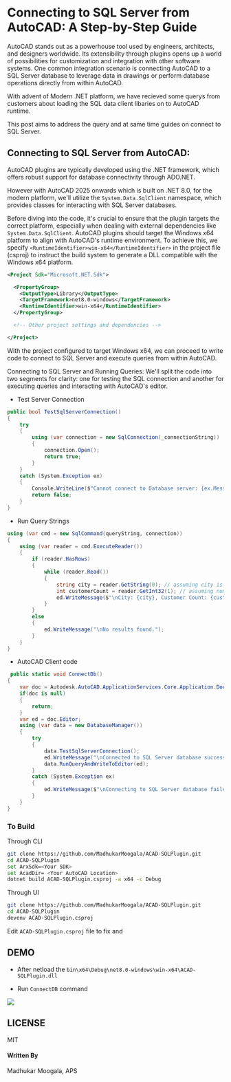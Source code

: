 # Connecting to SQL Server from AutoCAD: A Step-by-Step Guide

AutoCAD stands out as a powerhouse tool used by engineers, architects, and designers worldwide. Its extensibility through plugins opens up a world of possibilities for customization and integration with other software systems. One common integration scenario is connecting AutoCAD to a SQL Server database to leverage data in drawings or perform database operations directly from within AutoCAD.

With advent of Modern .NET platform, we have recieved some querys from customers about loading the SQL data client libaries on to AutoCAD runtime.

This post aims to address the query and at same time guides on connect to SQL Server.

## Connecting to SQL Server from AutoCAD:

AutoCAD plugins are typically developed using the .NET framework, which offers robust support for database connectivity through ADO.NET. 

However with AutoCAD 2025 onwards which is built on .NET 8.0, for the modern platform, we'll utilize the `System.Data.SqlClient` namespace, which provides classes for interacting with SQL Server databases.

Before diving into the code, it's crucial to ensure that the plugin targets the correct platform, especially when dealing with external dependencies like `System.Data.SqlClient`. AutoCAD plugins should target the Windows x64 platform to align with AutoCAD's runtime environment. To achieve this, we specify `<RuntimeIdentifier>win-x64</RuntimeIdentifier>` in the project file (csproj) to instruct the build system to generate a DLL compatible with the Windows x64 platform.

```xml
<Project Sdk="Microsoft.NET.Sdk">

  <PropertyGroup>
    <OutputType>Library</OutputType>
    <TargetFramework>net8.0-windows</TargetFramework>
    <RuntimeIdentifier>win-x64</RuntimeIdentifier>
  </PropertyGroup>

  <!-- Other project settings and dependencies -->

</Project>
```

With the project configured to target Windows x64, we can proceed to write code to connect to SQL Server and execute queries from within AutoCAD.

Connecting to SQL Server and Running Queries:
We'll split the code into two segments for clarity: one for testing the SQL connection and another for executing queries and interacting with AutoCAD's editor.

- Test Server Connection

```csharp
public bool TestSqlServerConnection()
{
    try
    {
        using (var connection = new SqlConnection(_connectionString))
        {
            connection.Open();
            return true;
        }
    }
    catch (System.Exception ex)
    {
        Console.WriteLine($"Cannot connect to Database server: {ex.Message}");
        return false;
    }
}
```

- Run Query Strings

```csharp
using (var cmd = new SqlCommand(queryString, connection))
{
    using (var reader = cmd.ExecuteReader())
    {
        if (reader.HasRows)
        {
            while (reader.Read())
            {
                string city = reader.GetString(0); // assuming city is the first column (index 0)
                int customerCount = reader.GetInt32(1); // assuming number of customers is the second column (index 1)
                ed.WriteMessage($"\nCity: {city}, Customer Count: {customerCount}");
            }
        }
        else
        {
            ed.WriteMessage("\nNo results found.");
        }
    }
}
```

- AutoCAD Client code

```csharp
 public static void ConnectDb()
{
    var doc = Autodesk.AutoCAD.ApplicationServices.Core.Application.DocumentManager.MdiActiveDocument;
    if(doc is null)
    {
        return;
    }   
    var ed = doc.Editor;
    using (var data = new DatabaseManager())
    {
        try
        {
            data.TestSqlServerConnection();
            ed.WriteMessage("\nConnected to SQL Server database successfully!");
            data.RunQueryAndWriteToEditor(ed);
        }
        catch (System.Exception ex)
        {
            ed.WriteMessage($"\nConnecting to SQL Server database failed!\n{ex.Message}");
        }
    }
}
```

### To Build

Through CLI

```bash
git clone https://github.com/MadhukarMoogala/ACAD-SQLPlugin.git
cd ACAD-SQLPlugin
set ArxSdk=<Your SDK>
set AcadDir= <Your AutoCAD Location>
dotnet build ACAD-SQLPlugin.csproj -a x64 -c Debug
```

Through UI

```bash
git clone https://github.com/MadhukarMoogala/ACAD-SQLPlugin.git
cd ACAD-SQLPlugin
devenv ACAD-SQLPlugin.csproj
```

Edit `ACAD-SQLPlugin.csproj` file to fix <AcadDir> and <ArxSdk>

## 

## DEMO

- After netload the `bin\x64\Debug\net8.0-windows\win-x64\ACAD-SQLPlugin.dll`

- Run `ConnectDB` command

![](C:\Users\moogalm\AppData\Roaming\marktext\images\2024-05-08-18-49-46-image.png)

## LICENSE

MIT

#### Written By

Madhukar Moogala, APS